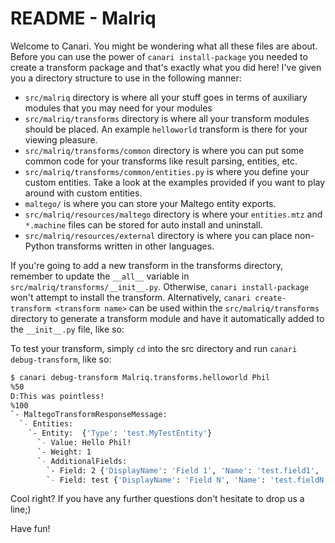 # README - Malriq

Welcome to Canari. You might be wondering what all these files are about. Before you can use the power of
`canari install-package` you needed to create a transform package and that's exactly what you did here! I've given you a
directory structure to use in the following manner:

* `src/malriq` directory is where all your stuff goes in terms of auxiliary modules that you may need for your
  modules
* `src/malriq/transforms` directory is where all your transform modules should be placed. An example
  `helloworld` transform is there for your viewing pleasure.
* `src/malriq/transforms/common` directory is where you can put some common code for your transforms like result
  parsing, entities, etc.
* `src/malriq/transforms/common/entities.py` is where you define your custom entities. Take a look at the
  examples provided if you want to play around with custom entities.
* `maltego/` is where you can store your Maltego entity exports.
* `src/malriq/resources/maltego` directory is where your `entities.mtz` and `*.machine` files can be stored for auto
  install and uninstall.
* `src/malriq/resources/external` directory is where you can place non-Python transforms written in other languages.

If you're going to add a new transform in the transforms directory, remember to update the `__all__` variable in
`src/malriq/transforms/__init__.py`. Otherwise, `canari install-package` won't attempt to install the transform.
Alternatively, `canari create-transform <transform name>` can be used within the `src/malriq/transforms` directory
to generate a transform module and have it automatically added to the `__init__.py` file, like so:

To test your transform, simply `cd` into the src directory and run `canari debug-transform`, like so:

```bash
$ canari debug-transform Malriq.transforms.helloworld Phil
%50
D:This was pointless!
%100
`- MaltegoTransformResponseMessage:
  `- Entities:
    `- Entity:  {'Type': 'test.MyTestEntity'}
      `- Value: Hello Phil!
      `- Weight: 1
      `- AdditionalFields:
        `- Field: 2 {'DisplayName': 'Field 1', 'Name': 'test.field1', 'MatchingRule': 'strict'}
        `- Field: test {'DisplayName': 'Field N', 'Name': 'test.fieldN', 'MatchingRule': 'strict'}
```

Cool right? If you have any further questions don't hesitate to drop us a line;)

Have fun!